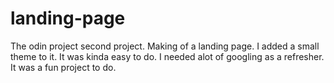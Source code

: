 # landing-page
The odin project second project. Making of a landing page.
I added a small theme to it.
It was kinda easy to do. I needed alot of googling as a refresher. 
It was a fun project to do.

